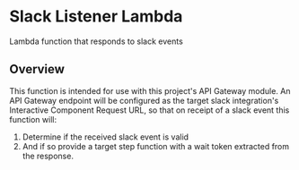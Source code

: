 # Slack Listener Lambda

Lambda function that responds to slack events

## Overview

This function is intended for use with this project's API Gateway module. An API Gateway endpoint will be configured as the target slack integration's Interactive Component Request URL, so that on receipt of a slack event this function will:

1. Determine if the received slack event is valid
2. And if so provide a target step function with a wait token extracted from the response.
